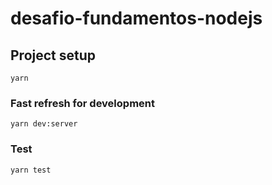 # desafio-fundamentos-nodejs

## Project setup
```
yarn
```

### Fast refresh for development
```
yarn dev:server
```

### Test
```
yarn test
```
